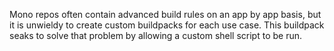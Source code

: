 Mono repos often contain advanced build rules on an app by app basis, but it is unwieldy to create custom buildpacks for each use case.
This buildpack seaks to solve that problem by allowing a custom shell script to be run.
